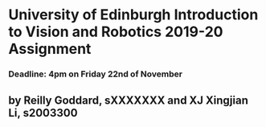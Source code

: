# University of Edinburgh Introduction to Vision and Robotics 2019-20 Assignment
### Deadline: 4pm on Friday 22nd of November
## by Reilly Goddard, sXXXXXXX and XJ Xingjian Li, s2003300
